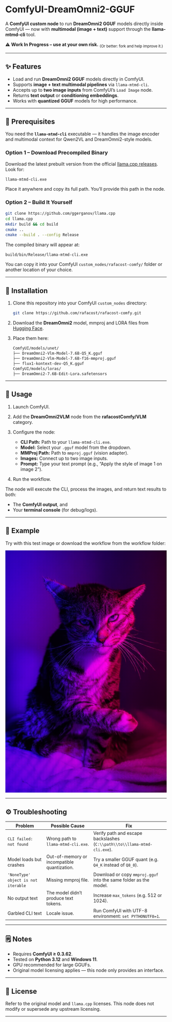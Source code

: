 # ComfyUI-DreamOmni2-GGUF

A **ComfyUI custom node** to run **DreamOmni2 GGUF** models directly inside ComfyUI — now with **multimodal (image + text)** support through the **llama-mtmd-cli** tool.

⚠️ **Work In Progress – use at your own risk.** <sub>(Or better: fork and help improve it.)</sub>

---

## ✨ Features

* Load and run **DreamOmni2 GGUF** models directly in ComfyUI.
* Supports **image + text multimodal pipelines** via `llama-mtmd-cli`.
* Accepts up to **two image inputs** from ComfyUI’s `Load Image` node.
* Returns **text output** or **conditioning embeddings**.
* Works with **quantized GGUF** models for high performance.

---

## 🧩 Prerequisites

You need the **`llama-mtmd-cli`** executable — it handles the image encoder and multimodal context for Qwen2VL and DreamOmni2-style models.

### Option 1 – Download Precompiled Binary

Download the latest prebuilt version from the official [llama.cpp releases](https://github.com/ggerganov/llama.cpp/releases).
Look for:

```
llama-mtmd-cli.exe
```

Place it anywhere and copy its full path. You’ll provide this path in the node.

### Option 2 – Build It Yourself

```bash
git clone https://github.com/ggerganov/llama.cpp
cd llama.cpp
mkdir build && cd build
cmake ..
cmake --build . --config Release
```

The compiled binary will appear at:

```
build/bin/Release/llama-mtmd-cli.exe
```

You can copy it into your ComfyUI `custom_nodes/rafacost-comfy/` folder or another location of your choice.

---

## 🧠 Installation

1. Clone this repository into your ComfyUI `custom_nodes` directory:

   ```bash
   git clone https://github.com/rafacost/rafacost-comfy.git
   ```

2. Download the **DreamOmni2** model, mmproj and LORA files from [Hugging Face](https://huggingface.co/rafacost/DreamOmni2-7.6B-GGUF).

3. Place them here:

   ```
   ComfyUI/models/unet/
   ├── DreamOmni2-Vlm-Model-7.6B-Q5_K.gguf
   ├── DreamOmni2-Vlm-Model-7.6B-f16-mmproj.gguf
   ├── flux1-kontext-dev-Q5_K.gguf
   ComfyUI/models/loras/
   ├── DreamOmni2-7.6B-Edit-Lora.safetensors
   ```

---

## 🧰 Usage

1. Launch ComfyUI.
2. Add the **DreamOmni2VLM** node from the **rafacostComfy/VLM** category.
3. Configure the node:

   * **CLI Path:** Path to your `llama-mtmd-cli.exe`.
   * **Model:** Select your `.gguf` model from the dropdown.
   * **MMProj Path:** Path to `mmproj.gguf` (vision adapter).
   * **Images:** Connect up to two image inputs.
   * **Prompt:** Type your text prompt (e.g., “Apply the style of image 1 on image 2”).
4. Run the workflow.

The node will execute the CLI, process the images, and return text results to both:

* The **ComfyUI output**, and
* Your **terminal console** (for debug/logs).

---

## 🧪 Example

Try with this test image or download the workflow from the workflow folder:

![Example](https://raw.githubusercontent.com/rafacost/rafacost-comfy/main/examples/image_edit_result.png)


---

## ⚙️ Troubleshooting

| Problem                                  | Possible Cause                                                               | Fix                                                                      |
| ---------------------------------------- | ---------------------------------------------------------------------------- | ------------------------------------------------------------------------ |
| `CLI failed: not found`                  | Wrong path to `llama-mtmd-cli.exe`.                                          | Verify path and escape backslashes (`C:\\path\\to\\llama-mtmd-cli.exe`). |
| Model loads but crashes                  | Out-of-memory or incompatible quantization.                                  | Try a smaller GGUF quant (e.g. `Q4_K` instead of `Q8_0`).                |
| `'NoneType' object is not iterable`      | Missing mmproj file.                                                         | Download or copy `mmproj.gguf` into the same folder as the model.        |
| No output text                           | The model didn’t produce text tokens.                                        | Increase `max_tokens` (e.g. 512 or 1024).                                |
| Garbled CLI text                         | Locale issue.                                                                | Run ComfyUI with UTF-8 environment: `set PYTHONUTF8=1`.                  |

---

## 🗒️ Notes

* Requires **ComfyUI ≥ 0.3.62**.
* Tested on **Python 3.12** and **Windows 11**.
* GPU recommended for large GGUFs.
* Original model licensing applies — this node only provides an interface.

---

## 📜 License

Refer to the original model and `llama.cpp` licenses.
This node does not modify or supersede any upstream licensing.

---

